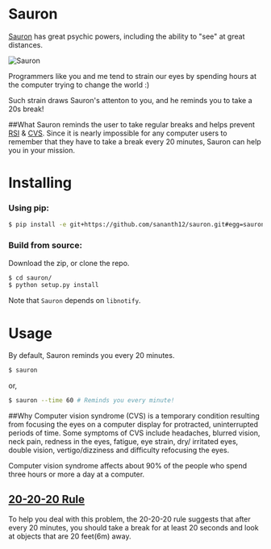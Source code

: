 # Sauron

[Sauron](http://en.wikipedia.org/wiki/Sauron) has great psychic powers, including the ability to "see" at great distances.

![Sauron](https://raw.githubusercontent.com/sananth12/sauron/master/logo.gif "Sauron : Take a break!")


Programmers like you and me tend to strain our eyes by spending hours at the computer trying to change the world :)

Such strain draws Sauron's attenton to you, and he reminds you to take a 20s break!

##What
Sauron reminds the user to take regular breaks and helps prevent [RSI](http://en.wikipedia.org/wiki/Repetitive_strain_injury) & [CVS](http://en.wikipedia.org/wiki/Computer_vision_syndrome).
Since it  is nearly impossible for any computer users to remember that they have to take a break every 20 minutes, Sauron can help you in your mission.

Installing
==========

### Using pip: 

```sh
$ pip install -e git+https://github.com/sananth12/sauron.git#egg=sauron
```
### Build from source:
Download the zip, or clone the repo.

```sh
$ cd sauron/
$ python setup.py install
```

Note that ```Sauron``` depends on ```libnotify```.

Usage
=====
By default, Sauron reminds you every 20 minutes.

```sh
$ sauron
```
or,

```sh
$ sauron --time 60 # Reminds you every minute!
```

##Why
Computer vision syndrome (CVS) is a temporary condition resulting from focusing the eyes on a computer display for protracted, uninterrupted periods of time. Some symptoms of CVS include headaches, blurred vision, neck pain, redness in the eyes, fatigue, eye strain, dry/ irritated eyes, double vision, vertigo/dizziness and difficulty refocusing the eyes.

Computer vision syndrome affects about 90% of the people who spend three hours or more a day at a computer.

## [20-20-20 Rule](http://visianinfo.com/the-20-20-20-rule-preventing-digital-eye-strain/)
To help you deal with this problem, the 20-20-20 rule suggests that after every 20 minutes, you should take a break for at least 20 seconds and look at objects that are 20 feet(6m) away.
